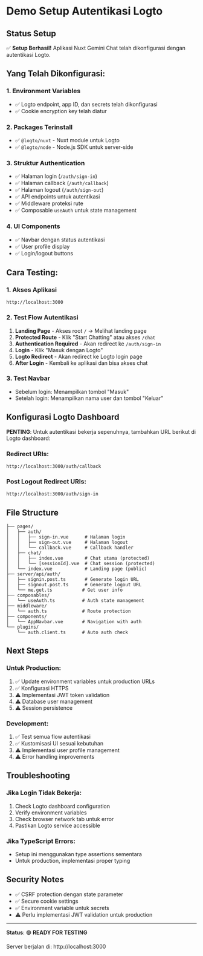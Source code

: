 # Demo Setup Autentikasi Logto

## Status Setup

✅ **Setup Berhasil!** Aplikasi Nuxt Gemini Chat telah dikonfigurasi dengan autentikasi Logto.

## Yang Telah Dikonfigurasi:

### 1. Environment Variables

- ✅ Logto endpoint, app ID, dan secrets telah dikonfigurasi
- ✅ Cookie encryption key telah diatur

### 2. Packages Terinstall

- ✅ `@logto/nuxt` - Nuxt module untuk Logto
- ✅ `@logto/node` - Node.js SDK untuk server-side

### 3. Struktur Authentication

- ✅ Halaman login (`/auth/sign-in`)
- ✅ Halaman callback (`/auth/callback`)
- ✅ Halaman logout (`/auth/sign-out`)
- ✅ API endpoints untuk autentikasi
- ✅ Middleware proteksi rute
- ✅ Composable `useAuth` untuk state management

### 4. UI Components

- ✅ Navbar dengan status autentikasi
- ✅ User profile display
- ✅ Login/logout buttons

## Cara Testing:

### 1. Akses Aplikasi

```
http://localhost:3000
```

### 2. Test Flow Autentikasi

1. **Landing Page** - Akses root `/` → Melihat landing page
2. **Protected Route** - Klik "Start Chatting" atau akses `/chat`
3. **Authentication Required** - Akan redirect ke `/auth/sign-in`
4. **Login** - Klik "Masuk dengan Logto"
5. **Logto Redirect** - Akan redirect ke Logto login page
6. **After Login** - Kembali ke aplikasi dan bisa akses chat

### 3. Test Navbar

- Sebelum login: Menampilkan tombol "Masuk"
- Setelah login: Menampilkan nama user dan tombol "Keluar"

## Konfigurasi Logto Dashboard

**PENTING**: Untuk autentikasi bekerja sepenuhnya, tambahkan URL berikut di Logto dashboard:

### Redirect URIs:

```
http://localhost:3000/auth/callback
```

### Post Logout Redirect URIs:

```
http://localhost:3000/auth/sign-in
```

## File Structure

```
├── pages/
│   ├── auth/
│   │   ├── sign-in.vue      # Halaman login
│   │   ├── sign-out.vue     # Halaman logout
│   │   └── callback.vue     # Callback handler
│   ├── chat/
│   │   ├── index.vue        # Chat utama (protected)
│   │   └── [sessionId].vue  # Chat session (protected)
│   └── index.vue            # Landing page (public)
├── server/api/auth/
│   ├── signin.post.ts       # Generate login URL
│   ├── signout.post.ts      # Generate logout URL
│   └── me.get.ts           # Get user info
├── composables/
│   └── useAuth.ts          # Auth state management
├── middleware/
│   └── auth.ts             # Route protection
├── components/
│   └── AppNavbar.vue       # Navigation with auth
└── plugins/
    └── auth.client.ts      # Auto auth check
```

## Next Steps

### Untuk Production:

1. ✅ Update environment variables untuk production URLs
2. ✅ Konfigurasi HTTPS
3. ⚠️ Implementasi JWT token validation
4. ⚠️ Database user management
5. ⚠️ Session persistence

### Development:

1. ✅ Test semua flow autentikasi
2. ✅ Kustomisasi UI sesuai kebutuhan
3. ⚠️ Implementasi user profile management
4. ⚠️ Error handling improvements

## Troubleshooting

### Jika Login Tidak Bekerja:

1. Check Logto dashboard configuration
2. Verify environment variables
3. Check browser network tab untuk error
4. Pastikan Logto service accessible

### Jika TypeScript Errors:

- Setup ini menggunakan type assertions sementara
- Untuk production, implementasi proper typing

## Security Notes

- ✅ CSRF protection dengan state parameter
- ✅ Secure cookie settings
- ✅ Environment variable untuk secrets
- ⚠️ Perlu implementasi JWT validation untuk production

---

**Status**: 🟢 **READY FOR TESTING**

Server berjalan di: http://localhost:3000
